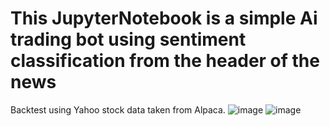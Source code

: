 # This JupyterNotebook is a simple Ai trading bot using sentiment classification from the header of the news
Backtest using Yahoo stock data taken from Alpaca.
![image](https://github.com/HienNguyenVinh/AI-trading-bot-using-sentiment-classification/assets/126568387/84e47495-4cbb-4cac-b3e1-eddb80e3451b)
![image](https://github.com/HienNguyenVinh/AI-trading-bot-using-sentiment-classification/assets/126568387/101b86e4-9816-4b15-b86e-3b2c326744ce)

